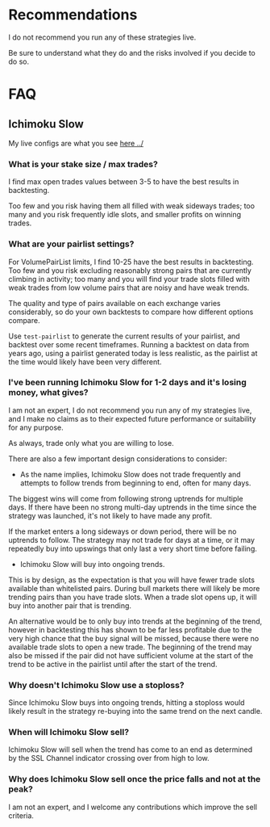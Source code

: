 # Recommendations

I do not recommend you run any of these strategies live. 

Be sure to understand what they do and the risks involved if you decide to do so.

# FAQ

## Ichimoku Slow

My live configs are what you see [here ../](../../../)

### What is your stake size / max trades?

I find max open trades values between 3-5 to have the best results in backtesting.

Too few and you risk having them all filled with weak sideways trades; too many and you risk frequently idle slots, and smaller profits on winning trades.

### What are your pairlist settings?

For VolumePairList limits, I find 10-25 have the best results in backtesting.  Too few and you risk excluding reasonably strong pairs that are currently climbing in activity; too many and you will find your trade slots filled with weak trades from low volume pairs that are noisy and have weak trends.

The quality and type of pairs available on each exchange varies considerably, so do your own backtests to compare how different options compare.

Use `test-pairlist` to generate the current results of your pairlist, and backtest over some recent timeframes.  Running a backtest on data from years ago, using a pairlist generated today is less realistic, as the pairlist at the time would likely have been very different.

### I've been running Ichimoku Slow for 1-2 days and it's losing money, what gives?

I am not an expert, I do not recommend you run any of my strategies live, and I make no claims as to their expected future performance or suitability for any purpose. 

As always, trade only what you are willing to lose.

There are also a few important design considerations to consider:

- As the name implies, Ichimoku Slow does not trade frequently and attempts to follow trends from beginning to end, often for many days.

The biggest wins will come from following strong uptrends for multiple days.  If there have been no strong multi-day uptrends in the time since the strategy was launched, it's not likely to have made any profit.

If the market enters a long sideways or down period, there will be no uptrends to follow.  The strategy may not trade for days at a time, or it may repeatedly buy into upswings that only last a very short time before failing.

- Ichimoku Slow will buy into ongoing trends.  

This is by design, as the expectation is that you will have fewer trade slots available than whitelisted pairs.  During bull markets there will likely be more trending pairs than you have trade slots. When a trade slot opens up, it will buy into another pair that is trending.

An alternative would be to only buy into trends at the beginning of the trend, however in backtesting this has shown to be far less profitable due to the very high chance that the buy signal will be missed, because there were no available trade slots to open a new trade.  The beginning of the trend may also be missed if the pair did not have sufficient volume at the start of the trend to be active in the pairlist until after the start of the trend.

### Why doesn't Ichimoku Slow use a stoploss?

Since Ichimoku Slow buys into ongoing trends, hitting a stoploss would likely result in the strategy re-buying into the same trend on the next candle.

### When will Ichimoku Slow sell?

Ichimoku Slow will sell when the trend has come to an end as determined by the SSL Channel indicator crossing over from high to low.

### Why does Ichimoku Slow sell once the price falls and not at the peak?

I am not an expert, and I welcome any contributions which improve the sell criteria.
